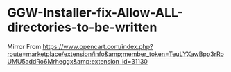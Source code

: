 # GGW-Installer-fix-Allow-ALL-directories-to-be-written
Mirror From https://www.opencart.com/index.php?route=marketplace/extension/info&amp;member_token=TeuLYXawBpp3rRoUMU5addRo6Mrheggx&amp;extension_id=31130
